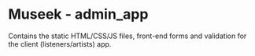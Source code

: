 # Museek - admin_app

Contains the static HTML/CSS/JS files, front-end forms and validation
for the client (listeners/artists) app.